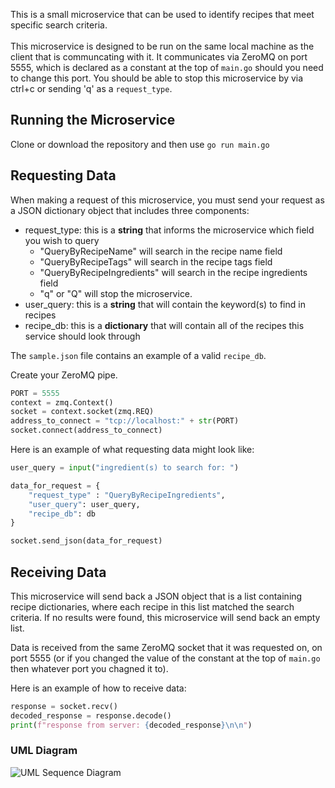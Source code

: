 This is a small microservice that can be used to identify recipes that meet specific search criteria. \
\
This microservice is designed to be run on the same local machine as the client that is communcating with it. It communicates via ZeroMQ on port 5555, which is declared as a constant at the top of `main.go` should you need to change this port. You should be able to stop this microservice by via ctrl+c or sending 'q' as a `request_type`.

## Running the Microservice
Clone or download the repository and then use `go run main.go`

## Requesting Data

When making a request of this microservice, you must send your request as a JSON dictionary object that includes three components:

- request_type: this is a **string** that informs the microservice which field you wish to query
  - "QueryByRecipeName" will search in the recipe name field
  - "QueryByRecipeTags" will search in the recipe tags field
  - "QueryByRecipeIngredients" will search in the recipe ingredients field
  - "q" or "Q" will stop the microservice. 
- user_query:  this is a **string** that will contain the keyword(s) to find in recipes
- recipe_db: this is a **dictionary** that will contain all of the recipes this service should look through

The `sample.json` file contains an example of a valid `recipe_db`. 

Create your ZeroMQ pipe.

```python
PORT = 5555
context = zmq.Context()
socket = context.socket(zmq.REQ)
address_to_connect = "tcp://localhost:" + str(PORT)
socket.connect(address_to_connect)
```

Here is an example of what requesting data might look like: 

```python
user_query = input("ingredient(s) to search for: ")

data_for_request = {
    "request_type" : "QueryByRecipeIngredients",
    "user_query": user_query,
    "recipe_db": db
}

socket.send_json(data_for_request)
```


## Receiving Data
This microservice will send back a JSON object that is a list containing recipe dictionaries, where each recipe in this list matched the search criteria. If no results were found, this microservice will send back an empty list. 

Data is received from the same ZeroMQ socket that it was requested on, on port 5555 (or if you changed the value of the constant at the top of `main.go` then whatever port you chagned it to).

Here is an example of how to receive data:

```python
response = socket.recv()
decoded_response = response.decode()
print(f"response from server: {decoded_response}\n\n")
```

### UML Diagram
![UML Sequence Diagram](images/microserviceA-UML.png])